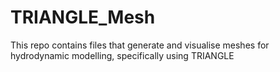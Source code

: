 # TRIANGLE_Mesh
This repo contains files that generate and visualise meshes for hydrodynamic modelling, specifically using TRIANGLE
